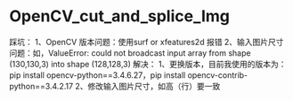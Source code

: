 # OpenCV_cut_and_splice_Img

踩坑：
1、OpenCV 版本问题：使用surf or xfeatures2d 报错
2、输入图片尺寸问题：如，ValueError: could not broadcast input array from shape (130,130,3) into shape (128,128,3)
解决：
1、更换版本，目前我使用的版本为：pip install opencv-python==3.4.6.27，pip install opencv-contrib-python==3.4.2.17
2、修改输入图片尺寸，如高（行）要一致
